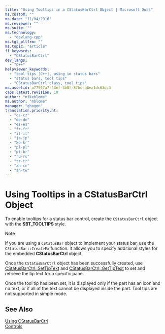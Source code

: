 ```yaml
---
title: "Using Tooltips in a CStatusBarCtrl Object | Microsoft Docs"
ms.custom: ""
ms.date: "11/04/2016"
ms.reviewer: ""
ms.suite: ""
ms.technology: 
  - "devlang-cpp"
ms.tgt_pltfrm: ""
ms.topic: "article"
f1_keywords: 
  - "CStatusBarCtrl"
dev_langs: 
  - "C++"
helpviewer_keywords: 
  - "tool tips [C++], using in status bars"
  - "status bars, tool tips"
  - "CStatusBarCtrl class, tool tips"
ms.assetid: a77597a7-43ef-4b8f-87bc-a8ea1dc63dc3
caps.latest.revision: 10
author: "mikeblome"
ms.author: "mblome"
manager: "ghogen"
translation.priority.ht: 
  - "cs-cz"
  - "de-de"
  - "es-es"
  - "fr-fr"
  - "it-it"
  - "ja-jp"
  - "ko-kr"
  - "pl-pl"
  - "pt-br"
  - "ru-ru"
  - "tr-tr"
  - "zh-cn"
  - "zh-tw"
---
```

# Using Tooltips in a CStatusBarCtrl Object
To enable tooltips for a status bar control, create the `CStatusBarCtrl` object with the **SBT_TOOLTIPS** style.  
  
> [!NOTE]
>  If you are using a `CStatusBar` object to implement your status bar, use the `CStatusBar::CreateEx` function. It allows you to specify additional styles for the embedded **CStatusBarCtrl** object.  
  
 Once the `CStatusBarCtrl` object has been successfully created, use [CStatusBarCtrl::SetTipText](../mfc/reference/cstatusbarctrl-class.md#cstatusbarctrl__settiptext) and [CStatusBarCtrl::GetTipText](../mfc/reference/cstatusbarctrl-class.md#cstatusbarctrl__gettiptext) to set and retrieve the tip text for a specific pane.  
  
 Once the tool tip has been set, it is displayed only if the part has an icon and no text, or if all of the text cannot be displayed inside the part. Tool tips are not supported in simple mode.  
  
## See Also  
 [Using CStatusBarCtrl](../mfc/using-cstatusbarctrl.md)   
 [Controls](../mfc/controls-mfc.md)

